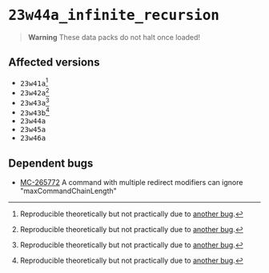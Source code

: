 # <samp>23w44a_infinite_recursion</samp>

> **Warning**
> These data packs do not halt once loaded!

## Affected versions

- <samp>23w41a</samp>[^1]
- <samp>23w42a</samp>[^1]
- <samp>23w43a</samp>[^1]
- <samp>23w43b</samp>[^1]
- <samp>23w44a</samp>
- <samp>23w45a</samp>
- <samp>23w46a</samp>

## Dependent bugs

- [MC-265772](https://bugs.mojang.com/browse/MC-265772) A command with multiple redirect modifiers can ignore "maxCommandChainLength"

[^1]: Reproducible theoretically but not practically due to [another bug](https://bugs.mojang.com/browse/MC-265805).

